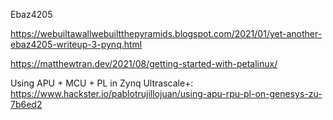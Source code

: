 Ebaz4205

https://webuiltawallwebuiltthepyramids.blogspot.com/2021/01/yet-another-ebaz4205-writeup-3-pynq.html

https://matthewtran.dev/2021/08/getting-started-with-petalinux/

Using APU + MCU + PL in Zynq Ultrascale+:
https://www.hackster.io/pablotrujillojuan/using-apu-rpu-pl-on-genesys-zu-7b6ed2
